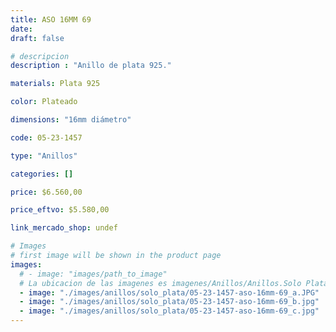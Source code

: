 ```yaml
---
title: ASO 16MM 69
date: 
draft: false

# descripcion
description : "Anillo de plata 925."

materials: Plata 925

color: Plateado

dimensions: "16mm diámetro"

code: 05-23-1457

type: "Anillos"

categories: []

price: $6.560,00

price_eftvo: $5.580,00

link_mercado_shop: undef

# Images
# first image will be shown in the product page
images:
  # - image: "images/path_to_image"
  # La ubicacion de las imagenes es imagenes/Anillos/Anillos.Solo Plata/05-23-1457-aso-16mm-69
  - image: "./images/anillos/solo_plata/05-23-1457-aso-16mm-69_a.JPG"
  - image: "./images/anillos/solo_plata/05-23-1457-aso-16mm-69_b.jpg"
  - image: "./images/anillos/solo_plata/05-23-1457-aso-16mm-69_c.jpg"
---
```

